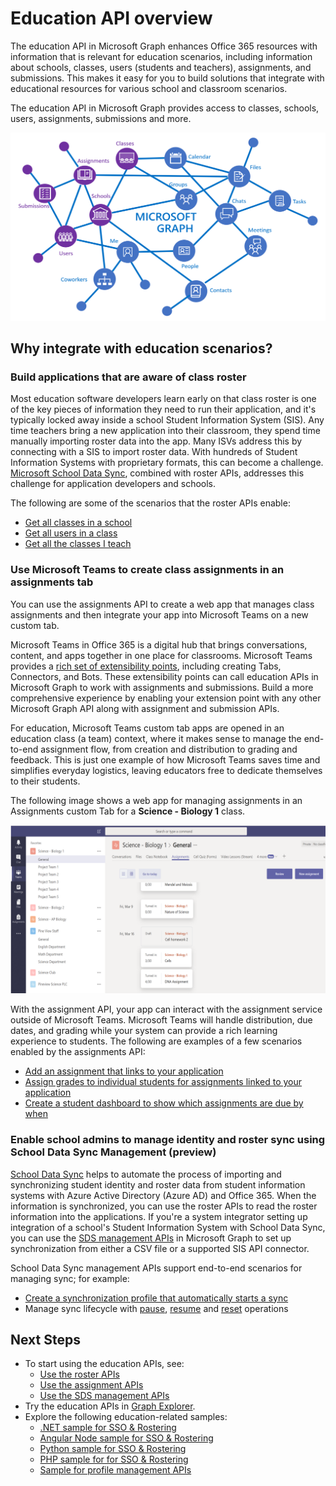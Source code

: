 # Education API overview

The education API in Microsoft Graph enhances Office 365 resources with information that is relevant for education scenarios, including information about schools, classes, users (students and teachers), assignments, and submissions. This makes it easy for you to build solutions that integrate with educational resources for various school and classroom scenarios.

The education API in Microsoft Graph provides access to classes, schools, users, assignments, submissions and more.

![EDU Graph Overview](images/EDUGraph.PNG)

## Why integrate with education scenarios?

### Build applications that are aware of class roster

Most education software developers learn early on that class roster is one of the key pieces of information they need to run their application, and it's typically locked away inside a school Student Information System (SIS). Any time teachers bring a new application into their classroom, they spend time manually importing roster data into the app. Many ISVs address this by connecting with a SIS to import roster data. With hundreds of Student Information Systems with proprietary formats, this can become a challenge. [Microsoft School Data Sync](https://sds.microsoft.com/), combined with roster APIs, addresses this challenge for application developers and schools.

The following are some of the scenarios that the roster APIs enable:

- [Get all classes in a school](https://developer.microsoft.com/en-us/graph/docs/api-reference/v1.0/api/educationschool_list_classes)
- [Get all users in a class](https://developer.microsoft.com/en-us/graph/docs/api-reference/v1.0/api/educationclass_list_members)
- [Get all the classes I teach](https://developer.microsoft.com/en-us/graph/docs/api-reference/v1.0/api/educationuser_list_classes)


### Use Microsoft Teams to create class assignments in an assignments tab


You can use the assignments API to create a web app that manages class assignments and then integrate your app into Microsoft Teams on a new custom tab.  

Microsoft Teams in Office 365 is a digital hub that brings conversations, content, and apps together in one place for classrooms. Microsoft Teams provides a [rich set of extensibility points](https://docs.microsoft.com/en-us/microsoftteams/platform/concepts/apps/apps-overview), including creating Tabs, Connectors, and Bots. These extensibility points can call education APIs in Microsoft Graph to work with assignments and submissions. Build a more comprehensive experience by enabling your extension point with any other Microsoft Graph API along with assignment and submission APIs.

For education, Microsoft Teams custom tab apps are opened in an education class (a team) context, where it makes sense to manage the end-to-end assignment flow, from creation and distribution to grading and feedback. This is just one example of how Microsoft Teams saves time and simplifies everyday logistics, leaving educators free to dedicate themselves to their students.

The following image shows a web app for managing assignments in an Assignments custom Tab for a **Science - Biology 1** class.

![Screenshot of an Assignments tab in Microsoft Teams for a Science - Biology class](images/AssignmentsInTeams.PNG)


With the assignment API, your app can interact with the assignment service outside of Microsoft Teams. Microsoft Teams will handle distribution, due dates, and grading while your system can provide a rich learning experience to students.
The following are examples of a few scenarios enabled by the assignments API:

- [Add an assignment that links to your application](https://developer.microsoft.com/en-us/graph/docs/api-reference/beta/api/educationclass_post_assignments) 
- [Assign grades to individual students for assignments linked to your application](https://developer.microsoft.com/en-us/graph/docs/api-reference/beta/api/educationsubmission_update)
- [Create a student dashboard to show which assignments are due by when](https://developer.microsoft.com/en-us/graph/docs/api-reference/beta/api/educationclass_list_assignments)


### Enable school admins to manage identity and roster sync using School Data Sync Management (preview)

[School Data Sync](https://sds.microsoft.com/) helps to automate the process of importing and synchronizing student identity and roster data from student information systems with Azure Active Directory (Azure AD) and Office 365. When the information is synchronized, you can use the roster APIs to read the roster information into the applications. If you're a system integrator setting up integration of a school's Student Information System with School Data Sync, you can use the [SDS management APIs](https://developer.microsoft.com/en-us/graph/docs/api-reference/beta/resources/educationsynchronizationprofile) in Microsoft Graph to set up synchronization from either a CSV file or a supported SIS API connector.

School Data Sync management APIs support end-to-end scenarios for managing sync; for example:

- [Create a synchronization profile that automatically starts a sync](https://developer.microsoft.com/en-us/graph/docs/api-reference/beta/api/educationsynchronizationprofile_post)
- Manage sync lifecycle with [pause](https://developer.microsoft.com/en-us/graph/docs/api-reference/beta/api/educationsynchronizationprofile_pause), [resume](https://developer.microsoft.com/en-us/graph/docs/api-reference/beta/api/educationsynchronizationprofile_resume) and [reset](https://developer.microsoft.com/en-us/graph/docs/api-reference/beta/api/educationsynchronizationprofile_reset) operations


## Next Steps

- To start using the education APIs, see:
    - [Use the roster APIs](https://developer.microsoft.com/en-us/graph/docs/api-reference/v1.0/resources/education-overview)
    - [Use the assignment APIs](https://developer.microsoft.com/en-us/graph/docs/api-reference/beta/resources/educationassignment)
    - [Use the SDS management APIs](https://developer.microsoft.com/en-us/graph/docs/api-reference/beta/resources/educationsynchronizationprofile)
- Try the education APIs in [Graph Explorer](https://developer.microsoft.com/en-us/graph/graph-explorer).
- Explore the following education-related samples:
    - [.NET sample for SSO & Rostering](https://github.com/OfficeDev/O365-EDU-AspNetMVC-Samples)
    - [Angular Node sample for SSO & Rostering](https://github.com/OfficeDev/O365-EDU-AngularNodeJS-Samples)   
    - [Python sample for SSO & Rostering](https://github.com/OfficeDev/O365-EDU-Python-Samples)
    - [PHP sample for for SSO & Rostering](https://github.com/OfficeDev/O365-EDU-PHP-Samples)
    - [Sample for profile management APIs](https://github.com/OfficeDev/O365-EDU-SDS-AspNetMVC-Samples) 



 

